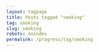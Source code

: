 ```yaml
---
layout: tagpage
title: Posts tagged "smoking"
tag: smoking
slug: smoking
robots: noindex
permalink: /progress/tag/smoking
---
```

